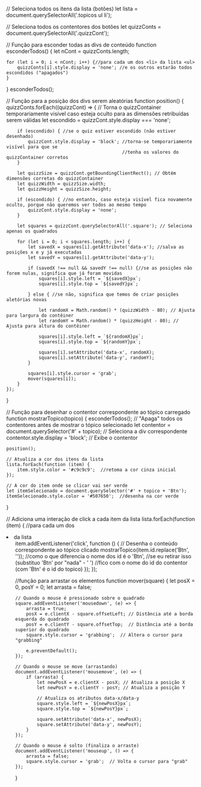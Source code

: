 // Seleciona todos os itens da lista (botões)
let lista = document.querySelectorAll('.topicos ul li');

// Seleciona todos os contentores dos botões 
let quizzConts = document.querySelectorAll('.quizzCont');

// Função para esconder todas as divs de conteúdo
function esconderTodos() {
    let nCont = quizzConts.length;

    for (let i = 0; i < nCont; i++) {//para cada um dos <li> da lista <ul>
        quizzConts[i].style.display = 'none'; //e os outros estarão todos escondidos ("apagados")
    }
}
esconderTodos();


// Função para a posição dos divs serem aleatórias
function position() {
    quizzConts.forEach((quizzCont) => {
        // Torna o quizzContainer temporariamente visível caso esteja oculto para as dimensões retribuídas serem válidas
        let escondido = quizzCont.style.display === 'none';

        if (escondido) { //se o quiz estiver escondido (não estiver desenhado)
            quizzCont.style.display = 'block'; //torna-se temporariamente visível para que se 
                                               //tenha os valores do quizzContainer corretos
        }

        let quizzSize = quizzCont.getBoundingClientRect(); // Obtém dimensões corretas do quizzContainer
        let quizzWidth = quizzSize.width;
        let quizzHeight = quizzSize.height;

        if (escondido) { //no entanto, caso esteja visível fica novamente oculto, porque não queremos ver todos ao mesmo tempo
            quizzCont.style.display = 'none';
        }

        let squares = quizzCont.querySelectorAll('.square'); // Seleciona apenas os quadrados

        for (let i = 0; i < squares.length; i++) {
            let savedX = squares[i].getAttribute('data-x'); //salva as posições x e y já executadas
            let savedY = squares[i].getAttribute('data-y');

            if (savedX !== null && savedY !== null) {//se as posições não forem nulas, significa que já foram movidas
                squares[i].style.left = `${savedX}px`;
                squares[i].style.top = `${savedY}px`;

            } else { //se não, significa que temos de criar posições aletórias novas

                let randomX = Math.random() * (quizzWidth - 80); // Ajusta para largura do contêiner
                let randomY = Math.random() * (quizzHeight - 80); // Ajusta para altura do contêiner

                squares[i].style.left = `${randomX}px`;
                squares[i].style.top = `${randomY}px`;

                squares[i].setAttribute('data-x', randomX);
                squares[i].setAttribute('data-y', randomY);
            }

            squares[i].style.cursor = 'grab';
            mover(squares[i]);
        }
    });
}



// Função para desenhar o contentor correspondente ao tópico carregado
function mostrarTopico(topico) {
    esconderTodos();  // "Apaga" todos os contentores antes de mostrar o tópico selecionado
    let contentor = document.querySelector('#' + topico);  // Seleciona a div correspondente
    contentor.style.display = 'block';  // Exibe o contentor

    position();

    // Atualiza a cor dos itens da lista
    lista.forEach(function (item) {
        item.style.color = '#c9c9c9';  //retoma a cor cinza inicial
    });

    // A cor do item onde se clicar vai ser verde
    let itemSelecionado = document.querySelector('#' + topico + 'Btn');
    itemSelecionado.style.color = '#507650';  //desenha na cor verde
}



// Adiciona uma interação de click a cada item da lista
lista.forEach(function (item) { //para cada um dos <li> da lista <ul>
    item.addEventListener('click', function () {
        // Desenha o conteúdo correspondente ao tópico clicado
        mostrarTopico(item.id.replace('Btn', '')); //como o que diferencia o nome dos id é o 'Btn', 
        //se eu retirar isso (substituo 'Btn' por "nada" - ' ')
        //fico com o nome do id do contentor (com 'Btn' é o id do topico)
    });
});


//função para arrastar os elementos
function mover(square) {
    let posX = 0, posY = 0;
    let arrasta = false;

    // Quando o mouse é pressionado sobre o quadrado
    square.addEventListener('mousedown', (e) => {
        arrasta = true;
        posX = e.clientX - square.offsetLeft; // Distância até a borda esquerda do quadrado
        posY = e.clientY - square.offsetTop;  // Distância até a borda superior do quadrado
        square.style.cursor = 'grabbing';  // Altera o cursor para "grabbing"

        e.preventDefault();
    });

    // Quando o mouse se move (arrastando)
    document.addEventListener('mousemove', (e) => {
        if (arrasta) {
            let newPosX = e.clientX - posX; // Atualiza a posição X
            let newPosY = e.clientY - posY; // Atualiza a posição Y

            // Atualiza os atributos data-x/data-y
            square.style.left = `${newPosX}px`;
            square.style.top = `${newPosY}px`;

            square.setAttribute('data-x', newPosX);
            square.setAttribute('data-y', newPosY);
        }
    });

    // Quando o mouse é solto (finaliza o arraste)
    document.addEventListener('mouseup', () => {
        arrasta = false;
        square.style.cursor = 'grab';  // Volta o cursor para "grab"
    });
}